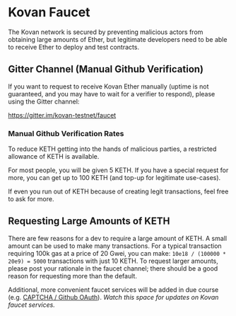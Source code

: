 # Kovan Faucet

The Kovan network is secured by preventing malicious actors from obtaining large amounts of Ether, but legitimate developers need to be able to receive Ether to deploy and test contracts.

## Gitter Channel (Manual Github Verification)

If you want to request to receive Kovan Ether manually (uptime is not guaranteed, and you may have to wait for a verifier to respond), please using the Gitter channel:

https://gitter.im/kovan-testnet/faucet

### Manual Github Verification Rates

To reduce KETH getting into the hands of malicious parties, a restricted allowance of KETH is available.

For most people, you will be given 5 KETH. If you have a special request for more, you can get up to 100 KETH (and top-up for legitimate use-cases).

If even you run out of KETH because of creating legit transactions, feel free to ask for more.

## Requesting Large Amounts of KETH

There are few reasons for a dev to require a large amount of KETH. A small amount can be used to make many transactions. For a typical transaction requiring 100k gas at a price of 20 Gwei, you can make: `10e18 / (100000 * 20e9) = 5000` transactions with just 10 KETH. To request larger amounts, please post your rationale in the faucet channel; there should be a good reason for requesting more than the default.

Additional, more convenient faucet services will be added in due course (e.g. [CAPTCHA / Github OAuth](https://github.com/kovan-testnet/KIPs/issues/2)).
*Watch this space for updates on Kovan faucet services.*
